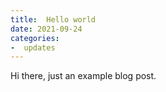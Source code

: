 ```yaml
---
title:  Hello world
date: 2021-09-24
categories:
-  updates
---
```


Hi there, just an example blog post.

